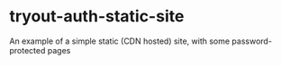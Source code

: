 # tryout-auth-static-site
An example of a simple static (CDN hosted) site, with some password-protected pages
